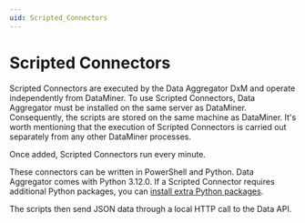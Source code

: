 ```yaml
---
uid: Scripted_Connectors
---
```


# Scripted Connectors

Scripted Connectors are executed by the Data Aggregator DxM and operate independently from DataMiner. To use Scripted Connectors, Data Aggregator must be installed on the same server as DataMiner. Consequently, the scripts are stored on the same machine as DataMiner. It's worth mentioning that the execution of Scripted Connectors is carried out separately from any other DataMiner processes.

Once added, Scripted Connectors run every minute.

These connectors can be written in PowerShell and Python. Data Aggregator comes with Python 3.12.0. If a Scripted Connector requires additional Python packages, you can [install extra Python packages](xref:Data_Sources_Setup).

The scripts then send JSON data through a local HTTP call to the Data API.
